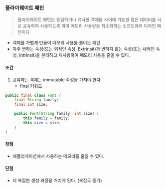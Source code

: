 ### 플라이웨이트 패턴
> 플라이웨이트 패턴는 동일하거나 유사한 객체들 사이에 가능한 많은 데이터를 서로 공유하여 사용하도록 하여 메모리 사용량을 최소화하는 소프트웨어 디자인 패턴이다

- 객체를 가볍게 만들어 메모리 사용을 줄이는 패턴
- 자주 변하는 속성(또는 외적인 속성, Extrinsit)과 변하지 않는 속성(또는 내적인 속성, Intrinsit)을 분리하고 재사용하여 메모리 사용을 줄일 수 있다.

#### 조건 
1. 공유하는 객체는 immutable 속성을 가져야 한다.
   - final 키워드 
````java
public final class Font {
    final String family;
    final int size;

    public Font(String family, int size) {
        this.family = family;
        this.size = size;
    }
}
````

#### 장점
- 애플리케이션에서 사용하는 메모리를 줄일 수 있다.


#### 단점
- 더 복잡한 생성 과정을 거치게 된다. (복잡도 증가)

